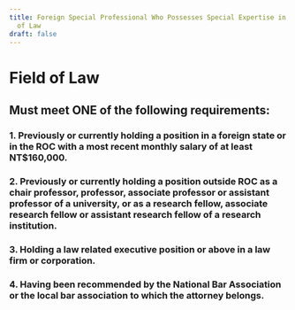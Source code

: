 ```yaml
---
title: Foreign Special Professional Who Possesses Special Expertise in the Field
  of Law
draft: false
---
```

# Field of Law

## Must meet **ONE** of the following requirements:

### 1. Previously or currently holding a position in a foreign state or in the ROC with a most recent monthly salary of at least NT$160,000.

### 2. Previously or currently holding a position outside ROC as a chair professor, professor, associate professor or assistant professor of a university, or as a research fellow, associate research fellow or assistant research fellow of a research institution.

### 3. Holding a law related executive position or above in a law firm or corporation.

### 4. Having been recommended by the National Bar Association or the local bar association to which the attorney belongs.